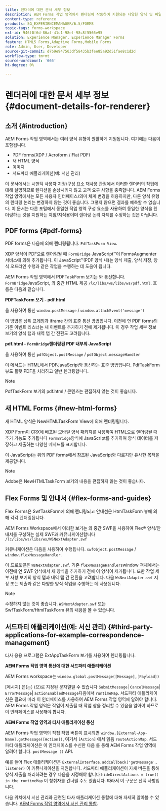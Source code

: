 ```yaml
---
title: 렌더러에 대한 문서 세부 정보
description: AEM Forms 작업 영역에서 렌더링이 작동하여 지원되는 다양한 양식 및 파일 유형을 렌더링하는 방법에 대한 개념 정보입니다.
content-type: reference
products: SG_EXPERIENCEMANAGER/6.5/FORMS
topic-tags: forms-workspace
exl-id: 946f0f6d-86af-41c1-98ef-98c8f5566e95
solution: Experience Manager, Experience Manager Forms
feature: HTML5 Forms,Adaptive Forms,Mobile Forms
role: Admin, User, Developer
source-git-commit: d7b9e947503df58435b3fee85a92d51fae8c1d2d
workflow-type: tm+mt
source-wordcount: '666'
ht-degree: 0%

---
```


# 렌더러에 대한 문서 세부 정보 {#document-details-for-renderer}

## 소개 {#introduction}

AEM Forms 작업 영역에서는 여러 양식 유형이 원활하게 지원됩니다. 여기에는 다음이 포함됩니다.

* PDF forms(XDP / Acroform / Flat PDF)
* 새 HTML 양식
* 이미지
* 서드파티 애플리케이션(예: 서신 관리)

이 문서에서는 시맨틱 사용자 지정/구성 요소 재사용 관점에서 이러한 렌더러의 작업에 대해 설명하므로 렌디션을 손상시키지 않고 고객 요구 사항을 충족합니다. AEM Forms 작업 영역에서는 모든 사용자 인터페이스/의미 체계 변경을 허용하지만, 다른 양식 유형의 렌더링 논리는 변경하지 않는 것이 좋습니다. 그렇지 않으면 결과를 예측할 수 없습니다. 이 문서는 다른 포털에서 동일한 작업 영역 구성 요소를 사용하여 동일한 양식을 렌더링하는 것을 지원하는 지침/지식용이며 렌더링 논리 자체를 수정하는 것은 아닙니다.

## PDF forms {#pdf-forms}

PDF forms은 다음에 의해 렌더링됩니다. `PdfTaskForm View`.

XDP 양식이 PDF으로 렌더링될 때 `FormBridge` JavaScript™이 FormsAugmenter 서비스에 의해 추가됩니다. 이 JavaScript™(PDF 양식 내)는 양식 제출, 양식 저장, 양식 오프라인 수행과 같은 작업을 수행하는 데 도움이 됩니다.

AEM Forms 작업 영역에서 PDFTaskForm 보기는 와 통신합니다. `FormBridge`JavaScript, 의 중간 HTML 제공 `/lc/libs/ws/libs/ws/pdf.html`. 흐름은 다음과 같습니다.

**PDFTaskForm 보기 - pdf.html**

을 사용하여 통신 `window.postMessage` / `window.attachEvent('message')`

이 방법은 상위 프레임과 iframe 간의 표준 통신 방법입니다. 이전에 연 PDF forms의 기존 이벤트 리스너는 새 이벤트를 추가하기 전에 제거됩니다. 이 경우 작업 세부 정보 보기의 양식 탭과 내역 탭 간 전환도 고려됩니다.

**pdf.html - `FormBridge`렌더링된 PDF 내부의 JavaScript**

을 사용하여 통신 `pdfObject.postMessage` / `pdfObject.messageHandler`

이 메서드는 HTML에서 PDFJavaScript와 통신하는 표준 방법입니다. PdfTaskForm 뷰도 플랫 PDF을 처리하고 일반 렌더링합니다.

>[!NOTE]
>
>PdfTaskForm 보기의 pdf.html / 콘텐츠는 편집하지 않는 것이 좋습니다.

## 새 HTML Forms {#new-html-forms}

새 HTML 양식은 NewHTMLTaskForm View에 의해 렌더링됩니다.

XDP Form이 CRX에 배포된 모바일 양식 패키지를 사용하여 HTML으로 렌더링될 때 추가 기능도 추가됩니다 `FormBridge`양식에 JavaScript를 추가하여 양식 데이터를 저장하고 제출하는 다양한 메서드를 표시합니다.

이 JavaScript는 위의 PDF forms에서 참조된 JavaScript와 다르지만 유사한 목적을 제공합니다.

>[!NOTE]
>
>Adobe은 NewHTMLTaskForm 보기의 내용을 편집하지 않는 것이 좋습니다.

## Flex Forms 및 안내서 {#flex-forms-and-guides}

Flex Forms은 SwfTaskForm에 의해 렌더링되고 안내선은 HtmlTaskForm 뷰에 의해 각각 렌더링됩니다.

AEM Forms Workspace에서 이러한 보기는 의 중간 SWF을 사용하여 Flex® 양식/안내서를 구성하는 실제 SWF과 커뮤니케이션합니다 `/lc/libs/ws/libs/ws/WSNextAdapter.swf`

커뮤니케이션은 다음을 사용하여 수행됩니다. `swfObject.postMessage` / `window.flexMessageHandler`.

이 프로토콜은 `WsNextAdapter.swf`. 기존 `flexMessageHandlers`window 객체에서는 이전에 연 SWF 양식에서 새 양식을 추가하기 전에 이 양식이 제거됩니다. 또한 작업 세부 사항 보기의 양식 탭과 내역 탭 간 전환을 고려합니다. 다음 `WsNextAdapter.swf` 저장 또는 제출과 같은 다양한 양식 작업을 수행하는 데 사용됩니다.

>[!NOTE]
>
>수정하지 않는 것이 좋습니다. `WSNextAdapter.swf` 또는 SwfTaskForm/HtmlTaskForm 뷰의 내용을 볼 수 있습니다.

## 서드파티 애플리케이션(예: 서신 관리) {#third-party-applications-for-example-correspondence-management}

타사 응용 프로그램은 ExtAppTaskForm 보기를 사용하여 렌더링됩니다.

**AEM Forms 작업 영역 통신에 대한 서드파티 애플리케이션**

AEM Forms workspace는 `window.global.postMessage([Message],[Payload])`

[메시지] 은(는) (으)로 지정된 문자열일 수 있습니다 `SubmitMessage`| `CancelMessage`| `ErrorMessage`| `actionEnabledMessage`다음에서 `runtimeMap`. 서드파티 애플리케이션은 필요에 따라 이 인터페이스를 사용하여 AEM Forms 작업 영역에 알려야 합니다. AEM Forms 작업 영역은 작업이 제출될 때 작업 창을 정리할 수 있음을 알아야 하므로 이 인터페이스를 사용해야 합니다.

**AEM Forms 작업 영역과 타사 애플리케이션 통신**

AEM Forms 작업 영역의 직접 작업 버튼이 표시되면 `window.[External-App-Name].getMessage([Action])`, 여기서 `[Action]` 에서 읽음 `routeActionMap`. 서드파티 애플리케이션은 이 인터페이스를 수신한 다음 를 통해 AEM Forms 작업 영역에 알려야 합니다. `postMessage ()` API.

예를 들어 Flex 애플리케이션은 `ExternalInterface.addCallback('getMessage', listener)` 이 커뮤니케이션을 지원합니다. 서드파티 애플리케이션이 자체 버튼을 통해 양식 제출을 처리하려는 경우 다음을 지정해야 합니다 `hideDirectActions = true() in the runtimeMap` 이 청취자를 건너뛸 수도 있습니다. 따라서 이 구문은 선택 사항입니다.

다음 위치에서 서신 관리와 관련된 타사 애플리케이션 통합에 대해 자세히 알아볼 수 있습니다. [AEM Forms 작업 영역에서 서신 관리 통합](/help/forms/using/integrating-correspondence-management-html-workspace.md).
